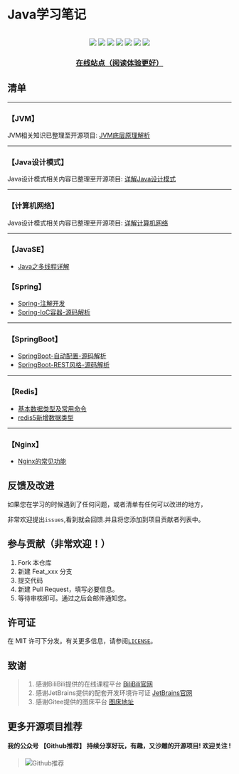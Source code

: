 # Java学习笔记
<center>

</center>
<br>
<div align="center">
    <img src="https://img.shields.io/badge/JVM-底层原理-blue">
    <img src="https://img.shields.io/badge/JavaSE-基础-yellow">
    <img src="https://img.shields.io/badge/Spring-源码解析-green">
    <img src="https://img.shields.io/badge/Redis-知识整理-red">
    <img src="https://img.shields.io/badge/计算机网络-分层概述-purple">
    <img src="https://img.shields.io/badge/nginx-知识整理-orange">
    <img src="https://visitor-badge.glitch.me/badge?page_id=shaoxiongdu.java-notes">

<h3><a href="https://shaoxiongdu.github.io/java-notes/#/" target="_blank">在线站点（阅读体验更好）</a></h3>
</div>

## 清单

---

### 【JVM】

JVM相关知识已整理至开源项目: [JVM底层原理解析](https://github.com/shaoxiongdu/JVMStudy)

---

### 【Java设计模式】

Java设计模式相关内容已整理至开源项目: [详解Java设计模式](https://github.com/shaoxiongdu/java-design-pattern)

---

### 【计算机网络】

Java设计模式相关内容已整理至开源项目: [详解计算机网络](https://github.com/shaoxiongdu/ComputerNetworks)

---

### 【JavaSE】

- [Java之多线程详解](./JavaSE/Java之多线程.md)

### 【Spring】

-  [Spring-注解开发](./Spring/注解开发.md)
-  [Spring-IoC容器-源码解析](./Spring/Spring容器源码解析.md)

---

### 【SpringBoot】
-  [SpringBoot-自动配置-源码解析](SpringBoot/SpringBoot自动配置原理解析.md)
-  [SpringBoot-REST风格-源码解析](SpringBoot/Spring-REST风格-源码解析.md)

---

### 【Redis】

-  [基本数据类型及常用命令](./Redis/redis基本数据类型及常见命令.md)
-  [redis5新增数据类型](./Redis/redis5新增数据类型.md)

---

### 【Nginx】

- [Nginx的常见功能](./Nginx/Nginx常见功能.md)


## 反馈及改进

如果您在学习的时候遇到了任何问题，或者清单有任何可以改进的地方，

非常欢迎提出`issues`,看到就会回馈.并且将您添加到项目贡献者列表中。

## 参与贡献（非常欢迎！）

1. Fork 本仓库
2. 新建 Feat_xxx 分支
3. 提交代码
4. 新建 Pull Request，填写必要信息。
5. 等待审核即可。通过之后会邮件通知您。

## 许可证

在 MIT 许可下分发。有关更多信息，请参阅[`LICENSE`](./LICENSE)。

## 致谢

>  1. 感谢BiliBili提供的在线课程平台 [BiliBili官网](https://www.bilibili.com)
>  2. 感谢JetBrains提供的配套开发环境许可证 [JetBrains官网](https://www.jetbrains.com/)
>  3. 感谢Gitee提供的图床平台 [图床地址](https://gitee.com/ShaoxiongDu/imageBed)

## 更多开源项目推荐

#### 我的公众号 【Github推荐】 持续分享好玩，有趣，又沙雕的开源项目!   欢迎关注 !

> ![Github推荐](https://gitee.com/ShaoxiongDu/imageBed/raw/master/GithubShareQR.jpg)


